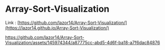 # Array-Sort-Visualization
Link : [https://github.com/lazor14/Array-Sort-Visualization/](https://lazor14.github.io/Array-Sort-Visualization/)



https://github.com/lazor14/Array-Sort-Visualization/assets/145974344/a87775cc-abd5-4d6f-ba18-a7f6dac84876

